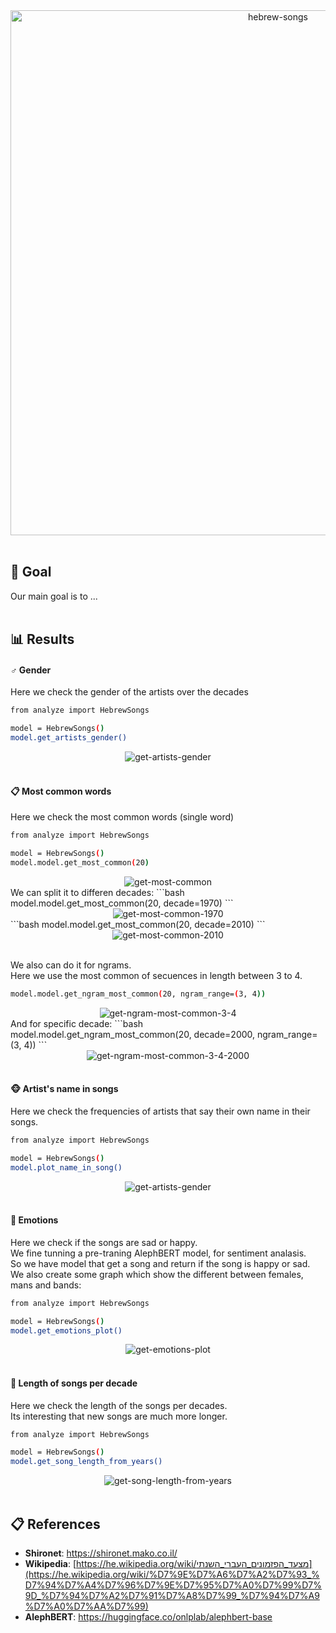 <div align="center">
<img src="https://github.com/shaharjacob/hebrew-songs/blob/main/images/logo.png?raw=true" width="840px" alt="hebrew-songs"/>
</div>  
&nbsp;  

## :dart: Goal
Our main goal is to ...  
&nbsp;  

## :bar_chart: Results
#### :male_sign: Gender
Here we check the gender of the artists over the decades
```bash
from analyze import HebrewSongs

model = HebrewSongs()
model.get_artists_gender()
```  
<div align="center">
<img src="https://github.com/shaharjacob/hebrew-songs/blob/main/images/get_artists_gender.png?raw=true" alt="get-artists-gender"/>
</div>  
&nbsp;  

#### :clipboard: Most common words
Here we check the most common words (single word)  
```bash
from analyze import HebrewSongs

model = HebrewSongs()
model.model.get_most_common(20)
```  
<div align="center">
<img src="https://github.com/shaharjacob/hebrew-songs/blob/main/images/get_most_common.png?raw=true" alt="get-most-common"/>
</div>  
We can split it to differen decades:  
```bash
model.model.get_most_common(20, decade=1970)
``` 
<div align="center">
<img src="https://github.com/shaharjacob/hebrew-songs/blob/main/images/get_most_common_1970.png?raw=true" alt="get-most-common-1970"/>
</div>  
```bash
model.model.get_most_common(20, decade=2010)
``` 
<div align="center">
<img src="https://github.com/shaharjacob/hebrew-songs/blob/main/images/get_most_common_2010.png?raw=true" alt="get-most-common-2010"/>
</div>  
&nbsp;  

We also can do it for ngrams.  
Here we use the most common of secuences in length between 3 to 4.  
```bash
model.model.get_ngram_most_common(20, ngram_range=(3, 4))
```  
<div align="center">
<img src="https://github.com/shaharjacob/hebrew-songs/blob/main/images/get_ngram_most_common_3_4.png?raw=true" alt="get-ngram-most-common-3-4"/>
</div>  
And for specific decade:  
```bash
model.model.get_ngram_most_common(20, decade=2000, ngram_range=(3, 4))
```  
<div align="center">
<img src="https://github.com/shaharjacob/hebrew-songs/blob/main/images/get_ngram_most_common_3_4_2000.png?raw=true" alt="get-ngram-most-common-3-4-2000"/>
</div> 
&nbsp;  

#### :monkey_face: Artist's name in songs
Here we check the frequencies of artists that say their own name in their songs.
```bash
from analyze import HebrewSongs

model = HebrewSongs()
model.plot_name_in_song()
```  
<div align="center">
<img src="https://github.com/shaharjacob/hebrew-songs/blob/main/images/plot_name_in_song.png?raw=true" alt="get-artists-gender"/>
</div>  
&nbsp;  

#### :sparkling_heart: Emotions
Here we check if the songs are sad or happy.  
We fine tunning a pre-traning AlephBERT model, for sentiment analasis.  
So we have model that get a song and return if the song is happy or sad.  
We also create some graph which show the different between females, mans and bands:  
```bash
from analyze import HebrewSongs

model = HebrewSongs()
model.get_emotions_plot()
```  
<div align="center">
<img src="https://github.com/shaharjacob/hebrew-songs/blob/main/images/get_emotions_plot.png?raw=true" alt="get-emotions-plot"/>
</div>  
&nbsp;  

#### :scroll: Length of songs per decade
Here we check the length of the songs per decades.  
Its interesting that new songs are much more longer.  
```bash
from analyze import HebrewSongs

model = HebrewSongs()
model.get_song_length_from_years()
```  
<div align="center">
<img src="https://github.com/shaharjacob/hebrew-songs/blob/main/images/get_song_length_from_years.png?raw=true" alt="get-song-length-from-years"/>
</div>  
&nbsp;  

## :clipboard: References
- **Shironet**: https://shironet.mako.co.il/  
- **Wikipedia**: [https://he.wikipedia.org/wiki/מצעד_הפזמונים_העברי_השנתי](https://he.wikipedia.org/wiki/%D7%9E%D7%A6%D7%A2%D7%93_%D7%94%D7%A4%D7%96%D7%9E%D7%95%D7%A0%D7%99%D7%9D_%D7%94%D7%A2%D7%91%D7%A8%D7%99_%D7%94%D7%A9%D7%A0%D7%AA%D7%99)  
- **AlephBERT**: https://huggingface.co/onlplab/alephbert-base  